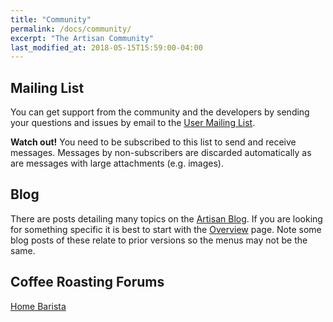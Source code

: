 ```yaml
---
title: "Community"
permalink: /docs/community/
excerpt: "The Artisan Community"
last_modified_at: 2018-05-15T15:59:00-04:00
---
```


## Mailing List

You can get support from the community and the developers by sending your questions and issues by email to the [User Mailing List](https://mailman.ghostdub.de/mailman/listinfo/artisan-user).

**Watch out!**
You need to be subscribed to this list to send and receive messages. Messages by non-subscribers are discarded automatically as are messages with large attachments (e.g. images).


## Blog

There are posts detailing many topics on the [Artisan Blog](http://artisan-roasterscope.blogspot.de/). If you are looking for something specific it is best to start with the [Overview](https://artisan-roasterscope.blogspot.de/p/contents.html) page.  Note some blog posts of these relate to prior versions so the menus may not be the same.  


## Coffee Roasting Forums

[Home Barista](www.home-barista.com)
